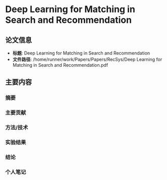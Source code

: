 # Deep Learning for Matching in Search and Recommendation

## 论文信息
- **标题**: Deep Learning for Matching in Search and Recommendation
- **文件路径**: /home/runner/work/Papers/Papers/RecSys/Deep Learning for Matching in Search and Recommendation.pdf

## 主要内容

### 摘要


### 主要贡献


### 方法/技术


### 实验结果


### 结论


### 个人笔记


